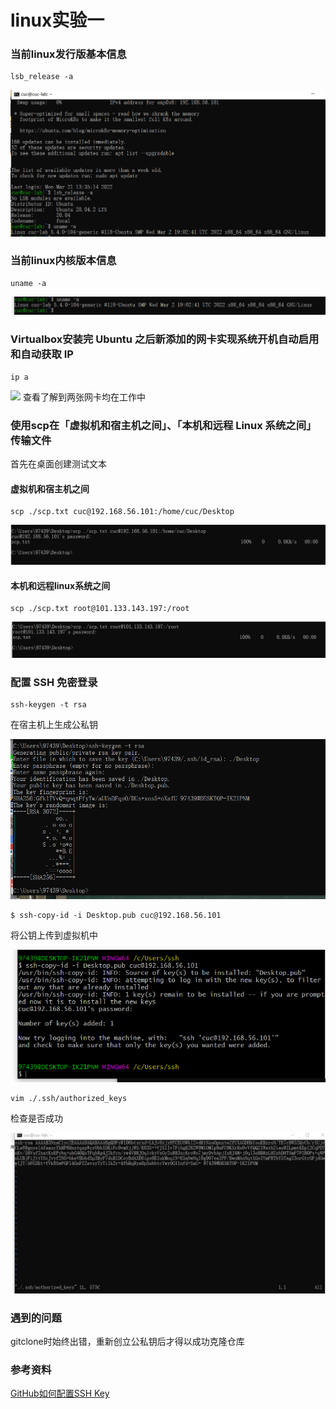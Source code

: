 # linux实验一

### 当前linux发行版基本信息

```
lsb_release -a
```

![](img/lsb_local.png)

### 当前linux内核版本信息

```
uname -a
```
![](img/uname_local.png) 

### Virtualbox安装完 Ubuntu 之后新添加的网卡实现系统开机自动启用和自动获取 IP

```
ip a
```

![](img/ipa.png)
查看了解到两张网卡均在工作中

### 使用scp在「虚拟机和宿主机之间」、「本机和远程 Linux 系统之间」传输文件

首先在桌面创建测试文本

#### 虚拟机和宿主机之间

```
scp ./scp.txt cuc@192.168.56.101:/home/cuc/Desktop
```
![](img/scp_vm.png)
#### 本机和远程linux系统之间

```
scp ./scp.txt root@101.133.143.197:/root
```

 ![](img/scp_aliyun.png)
### 配置 SSH 免密登录

```
ssh-keygen -t rsa
```

在宿主机上生成公私钥

![](img/rsa.png)

```
$ ssh-copy-id -i Desktop.pub cuc@192.168.56.101
```

将公钥上传到虚拟机中

![](img/ssh_to_vm.png)

```
vim ./.ssh/authorized_keys
```

检查是否成功

![](img/ssh_to_vm_check.png)

### 遇到的问题

gitclone时始终出错，重新创立公私钥后才得以成功克隆仓库

### 参考资料

[GitHub如何配置SSH Key](https://blog.csdn.net/u013778905/article/details/83501204)

